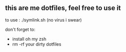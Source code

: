 ## this are me dotfiles, feel free to use it

to use : ./symlink.sh (no virus i swear)

don't forget to:
- install oh my zsh
- rm -rf your dirty dotfiles